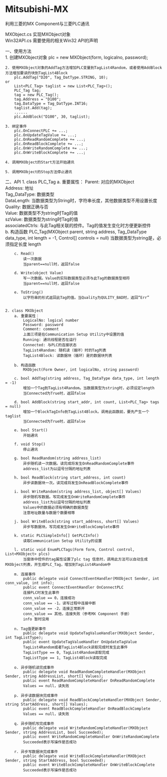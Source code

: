 # Mitsubishi-MX
利用三菱的MX Component与三菱PLC通讯

MXObject.cs		实现MXObject对象  
Win32API.cs		需要使用的相关Win32 API的声明

一、使用方法  
	1. 创建MXObject对象
		plc = new MXObject(form, logicalno, password);
	
	2. 使用MXObject对象的AddTag方法增加PLC变量到TagList4Random，或者使用AddBlock方法增加要读的块到TagList4Block
		plc.AddTag("D20", Tag_DatType.STRING, 10);
	or
		List<PLC_Tag> taglist = new List<PLC_Tag>();
		PLC_Tag tag;
		tag = new PLC_Tag();
		tag.Address = "D100";
		tag.DataType = Tag_DatType.INT16;
		taglist.Add(tag);
		......
		plc.AddBlock("D100", 30, taglist);
		
	3. 绑定事件
		plc.OnConnectPLC += ...;
		plc.OnUpdateTagValue += ...;
		plc.OnReadRandomComplete += ...;
		plc.OnReadBlockComplete += ...;
		plc.OnWriteRandomComplete += ...;
		plc.OnWriteBlockComplete += ...;
	
	4. 调用MXObject的Start方法开始通讯
	
	5. 调用MXObject的Stop方法停止通讯
	
二、API
	1. class PLC_Tag
		a. 重要属性：
			Parent: 对应的MXObject  
			Address: 地址  
			Tag_DataType: 数据类型  
			DataLength: 当数据类型为String时，字符串长度，其他数据类型不用设置长度   
			Quality: 数据正确与否  
			Value: 数据类型不为string时Tag的值  
			szValue: 数据类型为string时Tag的值  
			associatedCtrls: 与此Tag相关联的控件。Tag的值发生变化时方便更新控件  
		b. 构造函数
			PLC_Tag(MXObject parent, string address, Tag_DataType data_type, int length = -1, Control[] controls = null)
			当数据类型为string是，必须指定长度 length
			
		c. Read()
			读一次数据
			当parent==null时，返回false
			
		d. Write(object Value)
			写一次数据。Value的实际数据类型必须与此Tag的数据类型相符
			当parent==null时，返回false
			
		e. ToString()
			以字符串的形式返回此Tag的值。当Quality为QULITY_BAD时，返回“Err”
			
			
	2. class MXObject
		a. 重要属性：
			LogicalNo: logical number
			Password: password
			Comment: comment
			上面三项是在Communication Setup Utility中设置的值
			Running: 通讯线程是否在运行
			Connected: 与PLC的连接状态
			TagList4Random: 随机读（循环）时的Tag列表
			TagList4Block: 读数据块（循环）是的数据块列表
			
		b. 构造函数
			MXObject(Form Owner, int logicalNo, string password)
			
		c. bool AddTag(string address, Tag_DataType data_type, int length = -1)
			增加一个Tag到TagList4Random。当数据类型为string时，必须设定length
			当Connected为True时，返回false
			
		d. bool AddBlock(string start_addr, int count, List<PLC_Tag> tags = null)
			增加一个BlockTagInfo到TagList4Block。调用此函数前，要先产生一个taglist
			当Connected为True时，返回false
			
		e. bool Start()
			开始通讯
			
		f. void Stop()
			停止通讯
			
		g. bool ReadRandom(string address_list)
			异步随机读一次数据。读完成将发生OnReadRandomComplete事件
			address_list为以逗号分隔的地址列表
		
		h. bool ReadBlock(string start_address, int count)
			异步读数据块一次。读完成将发生OnReadBlockComplete事件
		
		i. bool WriteRandom(string address_list, object[] Values)
			异步随机写数据。写完成发生OnWriteRandomComplete事件
			address_list为以逗号分隔的地址列表
			Values中的数据必须有明确的数据类型
			注意地址数量与数据个数要相等
			
		j. bool WriteBlock(string start_address, short[] Values)
			异步写数据块。写完成发生OnWriteBlockComplete事件
			
		k. static PLCSimpleInfo[] GetPLCInfo()
			读取Communication Setup Utility的设置
			
		l. static void EnumPLCTags(Form form, Control control, List<MXObject> plcs)
			当窗体中控件的tag属性设置了plc tag 信息时，调用此方法可以自动生成MXObject列表，并生成PLC_Tag，增加到TagList4Random中
		
		m. 连接事件
			public delegate void ConnectEventHandler(MXObject Sender, int conn_value, int info);
			public event ConnectEventHandler OnConnectPLC
			连接PLC时发生此事件
			conn_value == 0，连接成功
			conn_value == -1，读写过程中连接中断
			conn_value == -2，连接正常断开
			conn_value == 其他，连接失败（参考MX Component 手册）
			info 暂时没用
			
		n. Tag值更新事件
			public delegate void UpdateTagValueHandler(MXObject Sender, int TagListType);
			public event UpdateTagValueHandler OnUpdateTagValue
			TagList4Random或者TagList4Block读取完成时发生此事件
			TagListType == 0, TagList4Random读取完成
			TagListType == 1, TagList4Block读取完成
			
		o. 异步随机读完成事件
			public delegate void ReadRandomCompleteHandler(MXObject Sender, string AddressList, short[] Values);
			public event ReadRandomCompleteHandler OnReadRandomComplete
			Values == null，读失败
			
		p. 异步读数据块完成事件
			public delegate void ReadBlockCompleteHandler(MXObject Sender, string StartAddress, short[] Values);
			public event ReadBlockCompleteHandler OnReadBlockComplete
			Values == null，读失败
			
		q. 异步随机写完成事件
			public delegate void WriteRandomCompleteHandler(MXObject Sender, string AddressList, bool Succeeded);
			public event WriteRandomCompleteHandler OnWriteRandomComplete
			Succeeded表示写操作是否成功
			
		r. 异步写数据块完成事件
			public delegate void WriteBlockCompleteHandler(MXObject Sender, string StartAddress, bool Succeeded);
			public event WriteBlockCompleteHandler OnWriteBlockComplete
			Succeeded表示写操作是否成功
			
